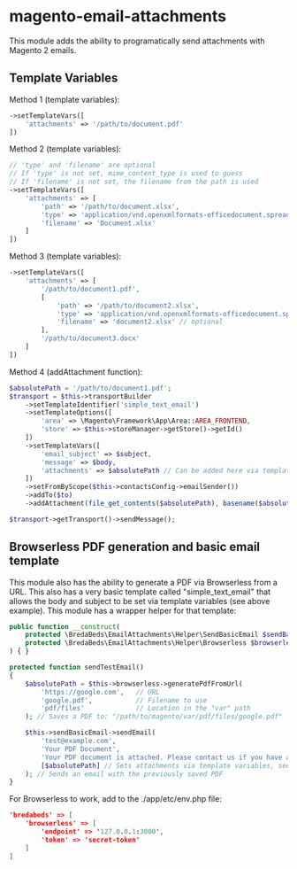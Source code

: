 
# magento-email-attachments

This module adds the ability to programatically send attachments with Magento 2 emails. 

## Template Variables
Method 1 (template variables):
```php
->setTemplateVars([
    'attachments' => '/path/to/document.pdf'
])
```

Method 2 (template variables):
```php
// 'type' and 'filename' are optional
// If 'type' is not set, mime_content_type is used to guess
// If 'filename' is not set, the filename from the path is used
->setTemplateVars([
    'attachments' => [
        'path' => '/path/to/document.xlsx',
        'type' => 'application/vnd.openxmlformats-officedocument.spreadsheetml.sheet',
        'filename' => 'Document.xlsx'
    ]
])
```

Method 3 (template variables):
```php
->setTemplateVars([
    'attachments' => [
        '/path/to/document1.pdf',
        [
            'path' => '/path/to/document2.xlsx',
            'type' => 'application/vnd.openxmlformats-officedocument.spreadsheetml.sheet', // optional
            'filename' => 'document2.xlsx' // optional
        ],
        '/path/to/document3.docx'
    ]
])
```

Method 4 (addAttachment function):
```php
$absolutePath = '/path/to/document1.pdf';
$transport = $this->transportBuilder
    ->setTemplateIdentifier('simple_text_email')
    ->setTemplateOptions([
        'area' => \Magento\Framework\App\Area::AREA_FRONTEND,
        'store' => $this->storeManager->getStore()->getId()
    ])
    ->setTemplateVars([
        'email_subject' => $subject,
        'message' => $body,
        'attachments' => $absolutePath // Can be added here via template variables
    ])
    ->setFromByScope($this->contactsConfig->emailSender())
    ->addTo($to)
    ->addAttachment(file_get_contents($absolutePath), basename($absolutePath), 'application/pdf'); // Or here

$transport->getTransport()->sendMessage();
```

## Browserless PDF generation and basic email template
This module also has the ability to generate a PDF via Browserless from a URL. This also has a very basic template called "simple_text_email" that allows the body and subject to be set via template variables (see above example). This module has a wrapper helper for that template:
```php
public function __construct(
    protected \BredaBeds\EmailAttachments\Helper\SendBasicEmail $sendBasicEmail,
    protected \BredaBeds\EmailAttachments\Helper\Browserless $browserless
) { }

protected function sendTestEmail()
{
    $absolutePath = $this->browserless->generatePdfFromUrl(
        'https://google.com',   // URL 
        'google.pdf',           // Filename to use
        'pdf/files'             // Location in the "var" path
    ); // Saves a PDF to: "/path/to/magento/var/pdf/files/google.pdf"

    $this->sendBasicEmail->sendEmail(
        'test@example.com',
        'Your PDF Document',
        'Your PDF document is attached. Please contact us if you have any questions or concerns.',
        [$absolutePath] // Sets attachments via template variables, see methods 1-3 above.
    ); // Sends an email with the previously saved PDF
}
```
For Browserless to work, add to the ./app/etc/env.php file:
```json
'bredabeds' => [
    'browserless' => [
        'endpoint' => '127.0.0.1:3000',
        'token' => 'secret-token'
    ]
]
```